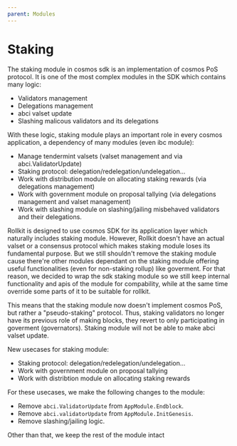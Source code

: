 ```yaml
---
parent: Modules
---
```


# Staking

The staking module in cosmos sdk is an implementation of cosmos PoS protocol. It is one of the most complex modules in the SDK which contains many logic:

- Validators management
- Delegations management
- abci valset update
- Slashing malicous validators and its delegations

With these logic, staking module plays an important role in every cosmos application, a dependency of many modules (even ibc module):

- Manage tendermint valsets (valset management and via abci.ValidatorUpdate)
- Staking protocol: delegation/redelegation/undelegation...
- Work with distribution module on allocating staking rewards (via delegations management)
- Work with government module on proposal tallying (via delegations management and valset management)
- Work with slashing module on slashing/jailing misbehaved validators and their delegations.

Rollkit is designed to use cosmos SDK for its application layer which naturally includes staking module. However, Rollkit doesn't have an actual valset or a consensus protocol which makes staking module loses its fundamental purpose. But we still shouldn't remove the staking module cause there're other modules dependant on the staking module offering useful functionalities (even for non-staking rollup) like goverment. For that reason, we decided to wrap the sdk staking module so we still keep internal functionality and apis of the module for compability, while at the same time override some parts of it to be suitable for rollkit.

This means that the staking module now doesn't implement cosmos PoS, but rather a "pseudo-staking" protocol. Thus, staking validators no longer have its previous role of making blocks, they revert to only participating in goverment (governators). Staking module will not be able to make abci valset update.

New usecases for staking module:

- Staking protocol: delegation/redelegation/undelegation...
- Work with government module on proposal tallying
- Work with distribtion module on allocating staking rewards
  
For these usecases, we make the following changes to the module:

- Remove `abci.ValidatorUpdate` from `AppModule.Endblock`.
- Remove `abci.validatorUpdate` from `AppModule.InitGenesis`.
- Remove slashing/jailing logic.

Other than that, we keep the rest of the module intact
